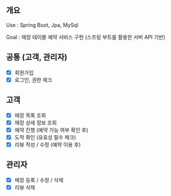 ## 개요

Use : Spring Boot, Jpa, MySql

Goal : 매장 테이블 예약 서비스 구현 (스프링 부트를 활용한 서버 API 기반)

## 공통 (고객, 관리자)
- [x] 회원가입
- [x] 로그인, 권한 체크

## 고객
- [x] 매장 목록 조회
- [x] 매장 상세 정보 조회
- [x] 예약 진행 (예약 가능 여부 확인 후)
- [x] 도착 확인 (유효성 필수 체크)
- [x] 리뷰 작성 / 수정 (예약 이용 후)

## 관리자
- [x] 매장 등록 / 수정 / 삭제
- [x] 리뷰 삭제
